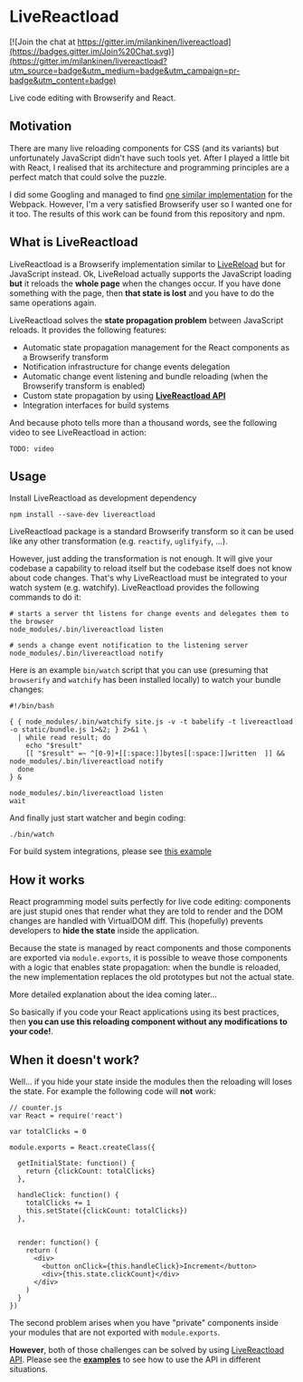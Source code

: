 # LiveReactload

[![Join the chat at https://gitter.im/milankinen/livereactload](https://badges.gitter.im/Join%20Chat.svg)](https://gitter.im/milankinen/livereactload?utm_source=badge&utm_medium=badge&utm_campaign=pr-badge&utm_content=badge)

Live code editing with Browserify and React.

## Motivation

There are many live reloading components for CSS (and its variants) but unfortunately
JavaScript didn't have such tools yet. After I played a little bit with React, I realised
that its architecture and programming principles are a perfect match that could solve
the puzzle.

I did some Googling and managed to find [one similar implementation](https://github.com/gaearon/react-hot-loader) 
for the Webpack. However, I'm a very satisfied Browserify user so I wanted one for it
too. The results of this work can be found from this repository and npm.

## What is LiveReactload

LiveReactload is a Browserify implementation similar to [LiveReload](http://livereload.com/) but
for JavaScript instead. Ok, LiveReload actually supports the JavaScript loading **but** it
reloads the **whole page** when the changes occur. If you have done something with the page,
then **that state is lost** and you have to do the same operations again.

LiveReactload solves the **state propagation problem** between JavaScript reloads. It
provides the following features:

  * Automatic state propagation management for the React components as a Browserify transform
  * Notification infrastructure for change events delegation
  * Automatic change event listening and bundle reloading (when the Browserify transform is enabled)
  * Custom state propagation by using **[LiveReactload API](https://github.com/milankinen/livereactload-api)**
  * Integration interfaces for build systems  
  
And because photo tells more than a thousand words, see the following video to see 
LiveReactload in action:

    TODO: video

    

## Usage

Install LiveReactload as development dependency

    npm install --save-dev livereactload
    
LiveReactload package is a standard Browserify transform so it can be used like any other
transformation (e.g. `reactify`, `uglifyify`, ...).

However, just adding the transformation is not enough. It will give your codebase a capability
to reload itself but the codebase itself does not know about code changes. That's why LiveReactload
must be integrated to your watch system (e.g. watchify). LiveReactload provides the following
commands to do it:

    # starts a server tht listens for change events and delegates them to the browser
    node_modules/.bin/livereactload listen
    
    # sends a change event notification to the listening server
    node_modules/.bin/livereactload notify
    

Here is an example `bin/watch` script that you can use (presuming that `browserify` and 
`watchify` has been installed locally) to watch your bundle changes:

    #!/bin/bash
    
    { { node_modules/.bin/watchify site.js -v -t babelify -t livereactload -o static/bundle.js 1>&2; } 2>&1 \
      | while read result; do
        echo "$result"
        [[ "$result" =~ ^[0-9]+[[:space:]]bytes[[:space:]]written  ]] && node_modules/.bin/livereactload notify
      done
    } &
    
    node_modules/.bin/livereactload listen
    wait


And finally just start watcher and begin coding:

    ./bin/watch
   
For build system integrations, please see [this example](examples/05-build-systems)

## How it works

React programming model suits perfectly for live code editing: components are just
stupid ones that render what they are told to render and the DOM changes are handled
with VirtualDOM diff. This (hopefully) prevents developers to **hide the state** inside
the application. 

Because the state is managed by react components and those components are exported
via `module.exports`, it is possible to weave those components with a logic that
enables state propagation: when the bundle is reloaded, the new implementation 
replaces the old prototypes but not the actual state.

More detailed explanation about the idea coming later...

So basically if you code your React applications using its best practices, then
**you can use this reloading component without any modifications to your code!**.


## When it doesn't work?

Well... if you hide your state inside the modules then the reloading will loses
the state. For example the following code will **not** work:

    // counter.js
    var React = require('react')
    
    var totalClicks = 0
    
    module.exports = React.createClass({
    
      getInitialState: function() {
        return {clickCount: totalClicks}
      },
    
      handleClick: function() {
        totalClicks += 1
        this.setState({clickCount: totalClicks})
      },
    
    
      render: function() {
        return (
          <div>
            <button onClick={this.handleClick}>Increment</button>
            <div>{this.state.clickCount}</div>
          </div>
        )
      }
    })

The second problem arises when you have "private" components inside your modules
that are not exported with `module.exports`. 

**However**, both of those challenges can be solved by using 
[LiveReactload API](https://github.com/milankinen/livereactload-api). Please see
the **[examples](examples)** to see how to use the API in different situations.

